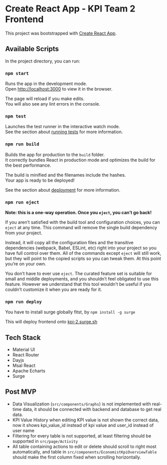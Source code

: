 # Create React App - KPI Team 2 Frontend

This project was bootstrapped with [Create React App](https://github.com/facebook/create-react-app).

## Available Scripts

In the project directory, you can run:

### `npm start`

Runs the app in the development mode.\
Open [http://localhost:3000](http://localhost:3000) to view it in the browser.

The page will reload if you make edits.\
You will also see any lint errors in the console.

### `npm test`

Launches the test runner in the interactive watch mode.\
See the section about [running tests](https://facebook.github.io/create-react-app/docs/running-tests) for more information.

### `npm run build`

Builds the app for production to the `build` folder.\
It correctly bundles React in production mode and optimizes the build for the best performance.

The build is minified and the filenames include the hashes.\
Your app is ready to be deployed!

See the section about [deployment](https://facebook.github.io/create-react-app/docs/deployment) for more information.

### `npm run eject`

**Note: this is a one-way operation. Once you `eject`, you can’t go back!**

If you aren’t satisfied with the build tool and configuration choices, you can `eject` at any time. This command will remove the single build dependency from your project.

Instead, it will copy all the configuration files and the transitive dependencies (webpack, Babel, ESLint, etc) right into your project so you have full control over them. All of the commands except `eject` will still work, but they will point to the copied scripts so you can tweak them. At this point you’re on your own.

You don’t have to ever use `eject`. The curated feature set is suitable for small and middle deployments, and you shouldn’t feel obligated to use this feature. However we understand that this tool wouldn’t be useful if you couldn’t customize it when you are ready for it.

### `npm run deploy`

You have to install surge globally fitst, by `npm install -g surge`

This will deploy frontend onto [kpi-2.surge.sh](https://kpi-2.surge.sh)

## Tech Stack

- Material UI
- React Router
- Dayjs
- Msal React
- Apache Echarts
- Surge

## Post MVP

- Data Visualization (`src/components/Graphs`) is not implemented with real-time data, it should be connected with backend and database to get real data.
- KPI Value History when editing KPI value is not shown the correct data, now it shows kpi_value_id instead of kpi value and user_id instead of user name
- Filtering for every table is not supported, at least filtering should be supported in `src/page/Activity`
- All table containing actions to edit or delete should scroll to right most automatically, and table in `src/components/EconomistKpiOverviewTable` should make the first column fixed when scrolling horizontally.